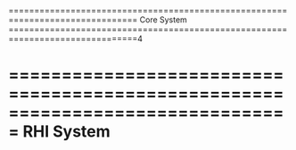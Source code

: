 ﻿===============================================================================
Core System
===============================================================================4

===============================================================================
RHI System
===============================================================================